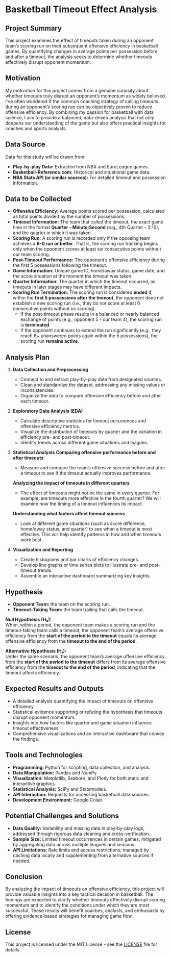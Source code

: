 # Basketball Timeout Effect Analysis

## Project Summary
This project examines the effect of timeouts taken during an opponent team’s scoring run on their subsequent offensive efficiency in basketball games. By quantifying changes in average points per possession before and after a timeout, the analysis seeks to determine whether timeouts effectively disrupt opponent momentum.  

## Motivation
My motivation for this project comes from a genuine curiosity about whether timeouts truly disrupt an opponent’s momentum as widely believed. I've often wondered if the common coaching strategy of calling timeouts during an opponent’s scoring run can be objectively proven to reduce offensive efficiency. By combining my passion for basketball with data science, I aim to provide a balanced, data-driven analysis that not only deepens our understanding of the game but also offers practical insights for coaches and sports analysts.

## Data Source
Data for this study will be drawn from:
- **Play-by-play Data:** Extracted from NBA and EuroLeague games.
- **Basketball-Reference.com:** Historical and situational game data.
- **NBA Stats API (or similar sources):** For detailed timeout and possession information.

## Data to be Collected
- **Offensive Efficiency:** Average points scored per possession, calculated as total points divided by the number of possessions.  
- **Timeout Information:** The team that called the timeout, the exact game time in the format **Quarter - Minute:Second** (e.g., 4th Quarter - 3:10), and the quarter in which it was taken.  
- **Scoring Run:** A scoring run is recorded only if the opposing team achieves a **6-0 run or better**. That is, the scoring run tracking begins only when the opponent scores at least six consecutive points without our team scoring.  
- **Post-Timeout Performance:** The opponent’s offensive efficiency during the first 5 possessions following the timeout.  
- **Game Information:** Unique game ID, home/away status, game date, and the score situation at the moment the timeout was taken.  
- **Quarter Information:** The quarter in which the timeout occurred, as timeouts in later stages may have different impacts.  
- **Scoring Run Termination:** The scoring run is considered **ended** if, within the **first 5 possessions after the timeout**, the opponent does not establish a new scoring run (i.e., they do not score at least 6 consecutive points without us scoring).  
  - If the post-timeout phase results in a balanced or nearly balanced exchange of points (e.g., opponent 5 - our team 4), the scoring run is **terminated**.  
  - If the opponent continues to extend the run significantly (e.g., they reach 6+ unanswered points again within the 5 possessions), the scoring run **remains active**.  

## Analysis Plan
1. **Data Collection and Preprocessing**
   - Connect to and extract play-by-play data from designated sources.
   - Clean and standardize the dataset, addressing any missing values or inconsistencies.
   - Organize the data to compare offensive efficiency before and after each timeout.

2. **Exploratory Data Analysis (EDA)**
   - Calculate descriptive statistics for timeout occurrences and offensive efficiency metrics.
   - Visualize the distribution of timeouts by quarter and the variation in efficiency pre- and post-timeout.
   - Identify trends across different game situations and leagues.

3. **Statistical Analysis**
   **Comparing offensive performance before and after timeouts**  
    - Measure and compare the team’s offensive success before and after a timeout to see if the timeout actually improves performance.
       
    **Analyzing the impact of timeouts in different quarters**  
     - The effect of timeouts might not be the same in every quarter. For example, are timeouts more effective in the fourth quarter? We will examine how the timing of a timeout influences its impact.  
    
     **Understanding what factors affect timeout success**  
      - Look at different game situations (such as score difference, home/away status, and quarter) to see when a timeout is most effective. This will help identify patterns in how and when timeouts work best.  

4. **Visualization and Reporting**
   - Create histograms and bar charts of efficiency changes.
   - Develop line graphs or time series plots to illustrate pre- and post-timeout trends.
   - Assemble an interactive dashboard summarizing key insights.

## Hypothesis
- **Opponent Team:** the team on the scoring run.  
- **Timeout‑Taking Team:** the team trailing that calls the timeout.  

**Null Hypothesis (H₀):**  
When, within a period, the opponent team makes a scoring run and the timeout‑taking team calls a timeout, the opponent team’s average offensive efficiency from the **start of the period to the timeout** equals its average offensive efficiency from the **timeout to the end of the period**.  

**Alternative Hypothesis (H₁):**  
Under the same scenario, the opponent team’s average offensive efficiency from the **start of the period to the timeout** differs from its average offensive efficiency from the **timeout to the end of the period**, indicating that the timeout affects efficiency.  

## Expected Results and Outputs
- A detailed analysis quantifying the impact of timeouts on offensive efficiency.
- Statistical evidence supporting or refuting the hypothesis that timeouts disrupt opponent momentum.
- Insights into how factors like quarter and game situation influence timeout effectiveness.
- Comprehensive visualizations and an interactive dashboard that convey the findings.

## Tools and Technologies
- **Programming:** Python for scripting, data collection, and analysis.
- **Data Manipulation:** Pandas and NumPy.
- **Visualization:** Matplotlib, Seaborn, and Plotly for both static and interactive graphics.
- **Statistical Analysis:** SciPy and Statsmodels.
- **API Interaction:** Requests for accessing basketball data sources.
- **Development Environment:** Google Colab

## Potential Challenges and Solutions
- **Data Quality:** Variability and missing data in play-by-play logs; addressed through rigorous data cleaning and cross-verification.
- **Sample Size:** Limited timeout occurrences in certain games; mitigated by aggregating data across multiple leagues and seasons.
- **API Limitations:** Rate limits and access restrictions; managed by caching data locally and supplementing from alternative sources if needed.

## Conclusion
By analyzing the impact of timeouts on offensive efficiency, this project will provide valuable insights into a key tactical decision in basketball. The findings are expected to clarify whether timeouts effectively disrupt scoring momentum and to identify the conditions under which they are most successful. These results will benefit coaches, analysts, and enthusiasts by offering evidence-based strategies for managing game flow.


## License
This project is licensed under the MIT License - see the [LICENSE](LICENSE) file for details.

